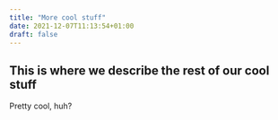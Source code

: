 ```yaml
---
title: "More cool stuff"
date: 2021-12-07T11:13:54+01:00
draft: false
---
```


## This is where we describe the rest of our cool stuff

Pretty cool, huh?